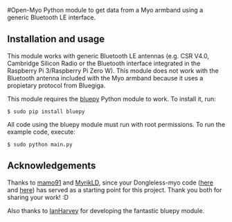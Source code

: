 #Open-Myo
Python module to get data from a Myo armband using a generic Bluetooth LE interface.

## Installation and usage

This module works with generic Bluetooth LE antennas (e.g. CSR V4.0, Cambridge Silicon Radio or the Bluetooth interface integrated in the Raspberry Pi 3/Raspberry Pi Zero W). This module does not work with the Bluetooth antenna included with the Myo armband because it uses a propietary protocol from Bluegiga. 

This module requires the [bluepy](https://github.com/IanHarvey/bluepy) Python module to work. To install it, run:

``$ sudo pip install bluepy``

All code using the bluepy module must run with root permissions. To run the example code, execute:

``$ sudo python main.py``

## Acknowledgements

Thanks to [mamo91](https://github.com/mamo91) and [MyrikLD](https://github.com/MyrikLD), since your Dongleless-myo code ([here](https://github.com/mamo91/Dongleless-myo) and [here](https://github.com/MyrikLD/Dongleless-myo)) has served as a starting point for this project. Thank you both for sharing your work! :D

Also thanks to [IanHarvey](https://github.com/IanHarvey) for developing the fantastic bluepy module.


